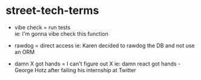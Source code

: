 # street-tech-terms  

- vibe check = run tests  
ie: I'm gonna vibe check this function  

- rawdog = direct access
ie: Karen decided to rawdog the DB and not use an ORM 

- damn X got hands = I can't figure out X
ie: damn react got hands - George Hotz after failing his internship at Twitter
